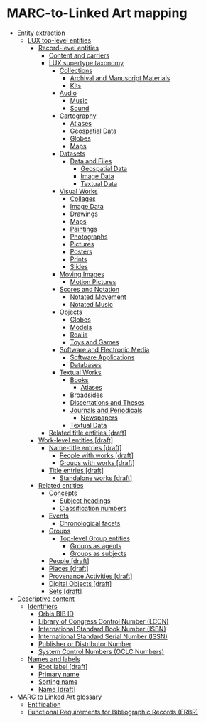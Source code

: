 # MARC-to-Linked Art mapping

-   [Entity extraction](concepts/entity_extraction.md)
    -   [LUX top-level entities](concepts/lux_top-level_entities.md)
        -   [Record-level entities](concepts/record_level_entities.md)
            -   [Content and carriers](tasks/content_and_carriers.md)
            -   [LUX supertype taxonomy](concepts/supertypes/supertypes.md)
                -   [Collections](concepts/supertypes/collectionformats.md)
                    -   [Archival and Manuscript Materials](concepts/supertypes/archivalandmanuscriptmaterials.md)
                    -   [Kits](concepts/supertypes/kits.md)
                -   [Audio](concepts/supertypes/audioformats.md)
                    -   [Music](concepts/supertypes/music.md)
                    -   [Sound](concepts/supertypes/sound.md)
                -   [Cartography](concepts/supertypes/cartographicformats.md)
                    -   [Atlases](concepts/supertypes/atlases.md)
                    -   [Geospatial Data](concepts/supertypes/geospatialdata.md)
                    -   [Globes](concepts/supertypes/globes.md)
                    -   [Maps](concepts/supertypes/maps.md)
                -   [Datasets](concepts/supertypes/dataformats.md)
                    -   [Data and Files](concepts/supertypes/dataandfiles.md)
                        -   [Geospatial Data](concepts/supertypes/geospatialdata.md)
                        -   [Image Data](concepts/supertypes/imagedata.md)
                        -   [Textual Data](concepts/supertypes/textualdata.md)
                -   [Visual Works](concepts/supertypes/imageformats.md)
                    -   [Collages](concepts/supertypes/collages.md)
                    -   [Image Data](concepts/supertypes/imagedata.md)
                    -   [Drawings](concepts/supertypes/drawings.md)
                    -   [Maps](concepts/supertypes/maps.md)
                    -   [Paintings](concepts/supertypes/paintings.md)
                    -   [Photographs](concepts/supertypes/photographs.md)
                    -   [Pictures](concepts/supertypes/pictures.md)
                    -   [Posters](concepts/supertypes/posters.md)
                    -   [Prints](concepts/supertypes/prints.md)
                    -   [Slides](concepts/supertypes/slides.md)
                -   [Moving Images](concepts/supertypes/movingimageformats.md)
                    -   [Motion Pictures](concepts/supertypes/motionpictures.md)
                -   [Scores and Notation](concepts/supertypes/notationformats.md)
                    -   [Notated Movement](concepts/supertypes/notatedmovement.md)
                    -   [Notated Music](concepts/supertypes/notatedmusic.md)
                -   [Objects](concepts/supertypes/objectformats.md)
                    -   [Globes](concepts/supertypes/globes.md)
                    -   [Models](concepts/supertypes/models.md)
                    -   [Realia](concepts/supertypes/realia.md)
                    -   [Toys and Games](concepts/supertypes/toysandgames.md)
                -   [Software and Electronic Media](concepts/supertypes/softwareformats.md)
                    -   [Software Applications](concepts/supertypes/softwareapplications.md)
                    -   [Databases](concepts/supertypes/databases.md)
                -   [Textual Works](concepts/supertypes/textualformats.md)
                    -   [Books](concepts/supertypes/books.md)
                        -   [Atlases](concepts/supertypes/atlases.md)
                    -   [Broadsides](concepts/supertypes/broadsides.md)
                    -   [Dissertations and Theses](concepts/supertypes/dissertationsandtheses.md)
                    -   [Journals and Periodicals](concepts/supertypes/journalsandperiodicals.md)
                        -   [Newspapers](concepts/supertypes/newspapers.md)
                    -   [Textual Data](concepts/supertypes/textualdata.md)
            -   [Related title entities \[draft\]](tasks/names-and-labels/related_title_entities.md)
        -   [Work-level entities \[draft\]](concepts/work_level_entities.md)
            -   [Name-title entries \[draft\]](concepts/name_title_entries.md)
                -   [People with works \[draft\]](tasks/name-title/people_with_works.md)
                -   [Groups with works \[draft\]](tasks/name-title/groups_with_works.md)
            -   [Title entries \[draft\]](concepts/title_entries.md)
                -   [Standalone works \[draft\]](tasks/names-and-labels/standalone_works.md)
        -   [Related entities](tasks/related_entities.md)
            -   [Concepts](concepts/concepts.md)
                -   [Subject headings](tasks/concepts/subject_headings.md)
                -   [Classification numbers](tasks/concepts/classification_numbers.md)
            -   [Events](concepts/events.md)
                -   [Chronological facets](tasks/events/chronological_facets.md)
            -   [Groups](concepts/groups.md)
                -   [Top-level Group entities](concepts/top_level_group_entities.md)
                    -   [Groups as agents](concepts/groups_as_agents.md)
                    -   [Groups as subjects](concepts/groups_as_subjects.md)
            -   [People \[draft\]](concepts/people.md)
            -   [Places \[draft\]](concepts/places.md)
            -   [Provenance Activities \[draft\]](concepts/provenance_activities.md)
            -   [Digital Objects \[draft\]](concepts/related_digital_objects.md)
            -   [Sets \[draft\]](concepts/related_sets.md)
-   [Descriptive content](concepts/descriptive_content.md)
    -   [Identifiers](concepts/identifiers.md)
        -   [Orbis BIB ID](tasks/identifiers/orbis_bib_id.md)
        -   [Library of Congress Control Number \(LCCN\)](tasks/identifiers/library_of_congress_control_number_lccn.md)
        -   [International Standard Book Number \(ISBN\)](tasks/identifiers/international_standard_book_number_isbn.md)
        -   [International Standard Serial Number \(ISSN\)](tasks/identifiers/international_standard_serial_number_issn.md)
        -   [Publisher or Distributor Number](tasks/identifiers/publisher_or_distributor_number.md)
        -   [System Control Numbers \(OCLC Numbers\)](tasks/identifiers/oclc_numbers.md)
    -   [Names and labels](concepts/names_and_labels.md)
        -   [Root label \[draft\]](tasks/names-and-labels/root_label.md)
        -   [Primary name](tasks/names-and-labels/primary_name.md)
        -   [Sorting name](tasks/names-and-labels/sorting_name.md)
        -   [Name \[draft\]](tasks/names-and-labels/name.md)
-   [MARC to Linked Art glossary](glossary/marc_to_linked_art_glossary.md)
    -   [Entification](glossary/entification.md)
    -   [Functional Requirements for Bibliographic Records \(FRBR\)](glossary/frbr.md)

